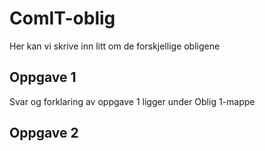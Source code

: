 # ComIT-oblig
Her kan vi skrive inn litt om de forskjellige obligene

## Oppgave 1 
Svar og forklaring av oppgave 1 ligger under Oblig 1-mappe

## Oppgave 2 

